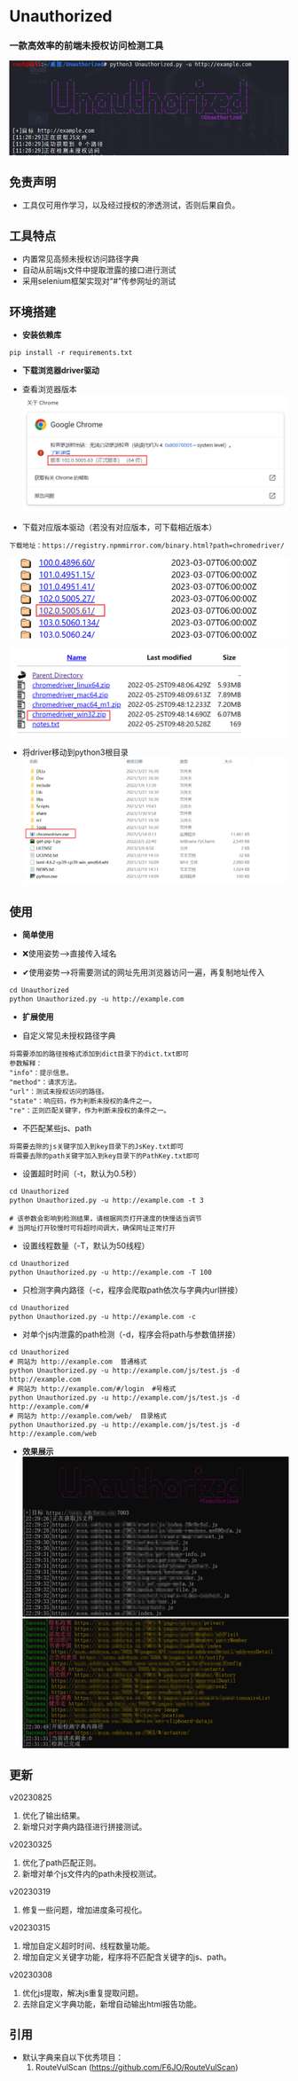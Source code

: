 # Unauthorized

### 一款高效率的前端未授权访问检测工具

![logo](https://github.com/CHINA-china/Unauthorize/blob/master/static/logo.png?raw=true)

## 免责声明
- 工具仅可用作学习，以及经过授权的渗透测试，否则后果自负。

## 工具特点

- 内置常见高频未授权访问路径字典
- 自动从前端js文件中提取泄露的接口进行测试
- 采用selenium框架实现对“#”传参网址的测试

## 环境搭建

- **安装依赖库**
```
pip install -r requirements.txt
```

- **下载浏览器driver驱动**

- 查看浏览器版本
![chrome](https://github.com/CHINA-china/Unauthorize/blob/master/static/picture/Install/chrome.png?raw=true)
- 下载对应版本驱动（若没有对应版本，可下载相近版本）
```
下载地址：https://registry.npmmirror.com/binary.html?path=chromedriver/                                  
```

![chrome](https://github.com/CHINA-china/Unauthorize/blob/master/static/picture/Install/drive1.png?raw=true)

![chrome](https://github.com/CHINA-china/Unauthorize/blob/master/static/picture/Install/drive2.png?raw=true)
- 将driver移动到python3根目录
![chrome](https://github.com/CHINA-china/Unauthorize/blob/master/static/picture/Install/python3.png?raw=true)

## 使用

- **简单使用**

- ❌使用姿势-->直接传入域名
- ✔使用姿势-->将需要测试的网址先用浏览器访问一遍，再复制地址传入
```
cd Unauthorized
python Unauthorized.py -u http://example.com
```
- **扩展使用**

- 自定义常见未授权路径字典
```
将需要添加的路径按格式添加到dict目录下的dict.txt即可
参数解释：
"info"：提示信息。
"method"：请求方法。
"url"：测试未授权访问的路径。
"state"：响应码，作为判断未授权的条件之一。
"re"：正则匹配关键字，作为判断未授权的条件之一。
```
- 不匹配某些js、path
```
将需要去除的js关键字加入到key目录下的JsKey.txt即可
将需要去除的path关键字加入到key目录下的PathKey.txt即可
```

- 设置超时时间（-t，默认为0.5秒）
```
cd Unauthorized
python Unauthorized.py -u http://example.com -t 3

# 该参数会影响到检测结果，请根据网页打开速度的快慢适当调节
# 当网址打开较慢时可将超时间调大，确保网址正常打开
```

- 设置线程数量（-T，默认为50线程）
```
cd Unauthorized
python Unauthorized.py -u http://example.com -T 100
```
- 只检测字典内路径（-c，程序会爬取path依次与字典内url拼接）
```
cd Unauthorized
python Unauthorized.py -u http://example.com -c
```

- 对单个js内泄露的path检测（-d，程序会将path与参数值拼接）
```
cd Unauthorized
# 网站为 http://example.com  普通格式
python Unauthorized.py -u http://example.com/js/test.js -d http://example.com
# 网站为 http://example.com/#/login  #号格式
python Unauthorized.py -u http://example.com/js/test.js -d http://example.com/#
# 网站为 http://example.com/web/  目录格式
python Unauthorized.py -u http://example.com/js/test.js -d http://example.com/web
```

- **效果展示**
![demo1](https://github.com/CHINA-china/Unauthorize/blob/master/static/picture/demo/demo1.png?raw=true)
![demo2](https://github.com/CHINA-china/Unauthorize/blob/master/static/picture/demo/demo2.png?raw=true)


## 更新

v20230825
1. 优化了输出结果。
2. 新增只对字典内路径进行拼接测试。

v20230325
1. 优化了path匹配正则。
2. 新增对单个js文件内的path未授权测试。

v20230319
1. 修复一些问题，增加进度条可视化。

v20230315
1. 增加自定义超时时间、线程数量功能。
2. 增加自定义关键字功能，程序将不匹配含关键字的js、path。


v20230308
1. 优化js提取，解决js重复提取问题。
2. 去除自定义字典功能，新增自动输出html报告功能。


## 引用
- 默认字典来自以下优秀项目：
  1. RouteVulScan (https://github.com/F6JO/RouteVulScan)






